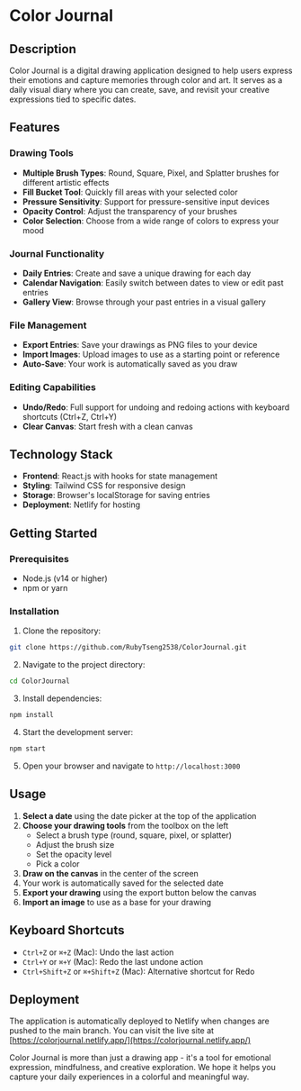 # Color Journal

## Description

Color Journal is a digital drawing application designed to help users express their emotions and capture memories through color and art. It serves as a daily visual diary where you can create, save, and revisit your creative expressions tied to specific dates.

## Features

### Drawing Tools
- **Multiple Brush Types**: Round, Square, Pixel, and Splatter brushes for different artistic effects
- **Fill Bucket Tool**: Quickly fill areas with your selected color
- **Pressure Sensitivity**: Support for pressure-sensitive input devices
- **Opacity Control**: Adjust the transparency of your brushes
- **Color Selection**: Choose from a wide range of colors to express your mood

### Journal Functionality
- **Daily Entries**: Create and save a unique drawing for each day
- **Calendar Navigation**: Easily switch between dates to view or edit past entries
- **Gallery View**: Browse through your past entries in a visual gallery

### File Management
- **Export Entries**: Save your drawings as PNG files to your device
- **Import Images**: Upload images to use as a starting point or reference
- **Auto-Save**: Your work is automatically saved as you draw

### Editing Capabilities
- **Undo/Redo**: Full support for undoing and redoing actions with keyboard shortcuts (Ctrl+Z, Ctrl+Y)
- **Clear Canvas**: Start fresh with a clean canvas

## Technology Stack

- **Frontend**: React.js with hooks for state management
- **Styling**: Tailwind CSS for responsive design
- **Storage**: Browser's localStorage for saving entries
- **Deployment**: Netlify for hosting

## Getting Started

### Prerequisites
- Node.js (v14 or higher)
- npm or yarn

### Installation

1. Clone the repository:
```bash
git clone https://github.com/RubyTseng2538/ColorJournal.git
```

2. Navigate to the project directory:
```bash
cd ColorJournal
```

3. Install dependencies:
```bash
npm install
```

4. Start the development server:
```bash
npm start
```

5. Open your browser and navigate to `http://localhost:3000`

## Usage

1. **Select a date** using the date picker at the top of the application
2. **Choose your drawing tools** from the toolbox on the left
   - Select a brush type (round, square, pixel, or splatter)
   - Adjust the brush size
   - Set the opacity level
   - Pick a color
3. **Draw on the canvas** in the center of the screen
4. Your work is automatically saved for the selected date
5. **Export your drawing** using the export button below the canvas
6. **Import an image** to use as a base for your drawing

## Keyboard Shortcuts

- `Ctrl+Z` or `⌘+Z` (Mac): Undo the last action
- `Ctrl+Y` or `⌘+Y` (Mac): Redo the last undone action
- `Ctrl+Shift+Z` or `⌘+Shift+Z` (Mac): Alternative shortcut for Redo

## Deployment

The application is automatically deployed to Netlify when changes are pushed to the main branch. You can visit the live site at [https://colorjournal.netlify.app/](https://colorjournal.netlify.app/)

Color Journal is more than just a drawing app - it's a tool for emotional expression, mindfulness, and creative exploration. We hope it helps you capture your daily experiences in a colorful and meaningful way.
